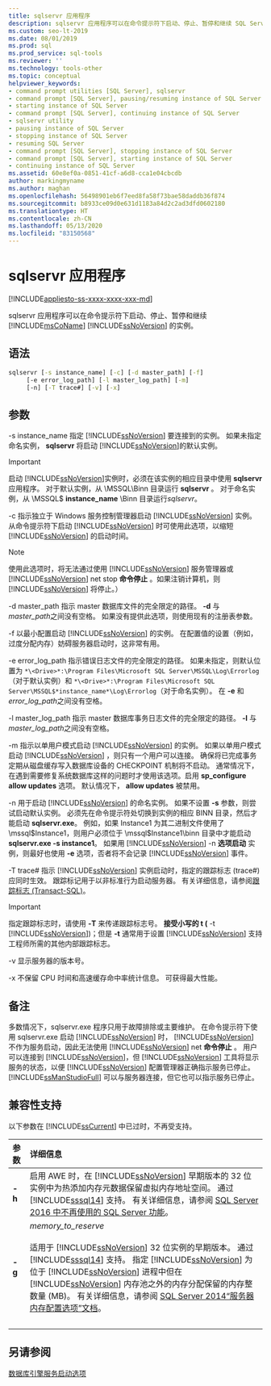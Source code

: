 ```yaml
---
title: sqlservr 应用程序
description: sqlservr 应用程序可以在命令提示符下启动、停止、暂停和继续 SQL Server 的实例。
ms.custom: seo-lt-2019
ms.date: 08/01/2019
ms.prod: sql
ms.prod_service: sql-tools
ms.reviewer: ''
ms.technology: tools-other
ms.topic: conceptual
helpviewer_keywords:
- command prompt utilities [SQL Server], sqlservr
- command prompt [SQL Server], pausing/resuming instance of SQL Server
- starting instance of SQL Server
- command prompt [SQL Server], continuing instance of SQL Server
- sqlservr utility
- pausing instance of SQL Server
- stopping instance of SQL Server
- resuming SQL Server
- command prompt [SQL Server], stopping instance of SQL Server
- command prompt [SQL Server], starting instance of SQL Server
- continuing instance of SQL Server
ms.assetid: 60e8ef0a-0851-41cf-a6d8-cca1e04cbcdb
author: markingmyname
ms.author: maghan
ms.openlocfilehash: 56498901eb6f7eed8fa58f73bae58daddb36f874
ms.sourcegitcommit: b8933ce09d0e631d1183a84d2c2ad3dfd0602180
ms.translationtype: HT
ms.contentlocale: zh-CN
ms.lasthandoff: 05/13/2020
ms.locfileid: "83150568"
---
```

# <a name="sqlservr-application"></a>sqlservr 应用程序

[!INCLUDE[appliesto-ss-xxxx-xxxx-xxx-md](../includes/appliesto-ss-xxxx-xxxx-xxx-md.md)]

sqlservr 应用程序可以在命令提示符下启动、停止、暂停和继续 [!INCLUDE[msCoName](../includes/msconame-md.md)] [!INCLUDE[ssNoVersion](../includes/ssnoversion-md.md)] 的实例。

## <a name="syntax"></a>语法

```cmd
sqlservr [-s instance_name] [-c] [-d master_path] [-f] 
     [-e error_log_path] [-l master_log_path] [-m]
     [-n] [-T trace#] [-v] [-x]
```

## <a name="arguments"></a>参数

-s instance_name 指定 [!INCLUDE[ssNoVersion](../includes/ssnoversion-md.md)] 要连接到的实例。 如果未指定命名实例， **sqlservr** 将启动 [!INCLUDE[ssNoVersion](../includes/ssnoversion-md.md)]的默认实例。

> [!IMPORTANT]
>启动 [!INCLUDE[ssNoVersion](../includes/ssnoversion-md.md)]实例时，必须在该实例的相应目录中使用 **sqlservr** 应用程序。 对于默认实例，从 \MSSQL\Binn 目录运行 **sqlservr** 。 对于命名实例，从 \MSSQL$ **instance_name** \Binn 目录运行*sqlservr*。

 -c 指示独立于 Windows 服务控制管理器启动 [!INCLUDE[ssNoVersion](../includes/ssnoversion-md.md)] 实例。 从命令提示符下启动 [!INCLUDE[ssNoVersion](../includes/ssnoversion-md.md)] 时可使用此选项，以缩短 [!INCLUDE[ssNoVersion](../includes/ssnoversion-md.md)] 的启动时间。

> [!NOTE]
>使用此选项时，将无法通过使用 [!INCLUDE[ssNoVersion](../includes/ssnoversion-md.md)] 服务管理器或 [!INCLUDE[ssNoVersion](../includes/ssnoversion-md.md)] net stop **命令停止** 。如果注销计算机，则 [!INCLUDE[ssNoVersion](../includes/ssnoversion-md.md)] 将停止。）

-d master_path 指示 master 数据库文件的完全限定的路径。 **-d** 与 *master_path*之间没有空格。 如果没有提供此选项，则使用现有的注册表参数。

-f 以最小配置启动 [!INCLUDE[ssNoVersion](../includes/ssnoversion-md.md)] 的实例。 在配置值的设置（例如，过度分配内存）妨碍服务器启动时，这非常有用。

-e error_log_path 指示错误日志文件的完全限定的路径。 如果未指定，则默认位置为 `*\<Drive>*:\Program Files\Microsoft SQL Server\MSSQL\Log\Errorlog`（对于默认实例）和 `*\<Drive>*:\Program Files\Microsoft SQL Server\MSSQL$*instance_name*\Log\Errorlog`（对于命名实例）。 在 **-e** 和 *error_log_path*之间没有空格。

-l master_log_path 指示 master 数据库事务日志文件的完全限定的路径。 **-l** 与 *master_log_path*之间没有空格。

-m 指示以单用户模式启动 [!INCLUDE[ssNoVersion](../includes/ssnoversion-md.md)] 的实例。 如果以单用户模式启动 [!INCLUDE[ssNoVersion](../includes/ssnoversion-md.md)] ，则只有一个用户可以连接。 确保将已完成事务定期从磁盘缓存写入数据库设备的 CHECKPOINT 机制将不启动。 通常情况下，在遇到需要修复系统数据库这样的问题时才使用该选项。启用 **sp_configure allow updates** 选项。 默认情况下， **allow updates** 被禁用。

-n 用于启动 [!INCLUDE[ssNoVersion](../includes/ssnoversion-md.md)] 的命名实例。 如果不设置 **-s** 参数，则尝试启动默认实例。 必须先在命令提示符处切换到实例的相应 BINN 目录，然后才能启动 **sqlservr.exe**。 例如，如果 Instance1 为其二进制文件使用了 \mssql$Instance1，则用户必须位于 \mssql$Instance1\binn 目录中才能启动 **sqlservr.exe -s instance1**。 如果用 [!INCLUDE[ssNoVersion](../includes/ssnoversion-md.md)] -n **选项启动** 实例，则最好也使用 **-e** 选项，否者将不会记录 [!INCLUDE[ssNoVersion](../includes/ssnoversion-md.md)] 事件。

-T trace# 指示 [!INCLUDE[ssNoVersion](../includes/ssnoversion-md.md)] 实例启动时，指定的跟踪标志 (trace#) 应同时生效。 跟踪标记用于以非标准行为启动服务器。 有关详细信息，请参阅[跟踪标志 (Transact-SQL)](../t-sql/database-console-commands/dbcc-traceon-trace-flags-transact-sql.md)。

>[!IMPORTANT]
>指定跟踪标志时，请使用 **-T** 来传递跟踪标志号。 **接受小写的 t (** -t [!INCLUDE[ssNoVersion](../includes/ssnoversion-md.md)])；但是 **-t** 通常用于设置 [!INCLUDE[ssNoVersion](../includes/ssnoversion-md.md)] 支持工程师所需的其他内部跟踪标志。

-v 显示服务器的版本号。

-x 不保留 CPU 时间和高速缓存命中率统计信息。 可获得最大性能。

## <a name="remarks"></a>备注
多数情况下，sqlservr.exe 程序只用于故障排除或主要维护。 在命令提示符下使用 sqlservr.exe 启动 [!INCLUDE[ssNoVersion](../includes/ssnoversion-md.md)] 时， [!INCLUDE[ssNoVersion](../includes/ssnoversion-md.md)] 不作为服务启动，因此无法使用 [!INCLUDE[ssNoVersion](../includes/ssnoversion-md.md)] net **命令停止** 。 用户可以连接到 [!INCLUDE[ssNoVersion](../includes/ssnoversion-md.md)]，但 [!INCLUDE[ssNoVersion](../includes/ssnoversion-md.md)] 工具将显示服务的状态，以便 [!INCLUDE[ssNoVersion](../includes/ssnoversion-md.md)] 配置管理器正确指示服务已停止。 [!INCLUDE[ssManStudioFull](../includes/ssmanstudiofull-md.md)] 可以与服务器连接，但它也可以指示服务已停止。

## <a name="compatibility-support"></a>兼容性支持
以下参数在 [!INCLUDE[ssCurrent](../includes/sscurrent-md.md)] 中已过时，不再受支持。

|参数 | 详细信息|
|:-----|:-----|
|**-h** | 启用 AWE 时，在 [!INCLUDE[ssNoVersion](../includes/ssnoversion-md.md)] 早期版本的 32 位实例中为热添加内存元数据保留虚拟内存地址空间。 通过 [!INCLUDE[sssql14](../includes/sssql14-md.md)] 支持。 有关详细信息，请参阅 [SQL Server 2016 中不再使用的 SQL Server 功能](../database-engine/discontinued-database-engine-functionality-in-sql-server-2016.md)。|
|**-g** | *memory_to_reserve*<br/><br>适用于 [!INCLUDE[ssNoVersion](../includes/ssnoversion-md.md)] 32 位实例的早期版本。 通过 [!INCLUDE[sssql14](../includes/sssql14-md.md)] 支持。 指定 [!INCLUDE[ssNoVersion](../includes/ssnoversion-md.md)] 为位于 [!INCLUDE[ssNoVersion](../includes/ssnoversion-md.md)] 进程中但在 [!INCLUDE[ssNoVersion](../includes/ssnoversion-md.md)] 内存池之外的内存分配保留的内存整数量 (MB)。 有关详细信息，请参阅 [SQL Server 2014“服务器内存配置选项”文档](https://docs.microsoft.com/sql/database-engine/configure-windows/server-memory-server-configuration-options?view=sql-server-2014)。|
| &nbsp; | &nbsp; |

## <a name="see-also"></a>另请参阅
 [数据库引擎服务启动选项](../database-engine/configure-windows/database-engine-service-startup-options.md)
